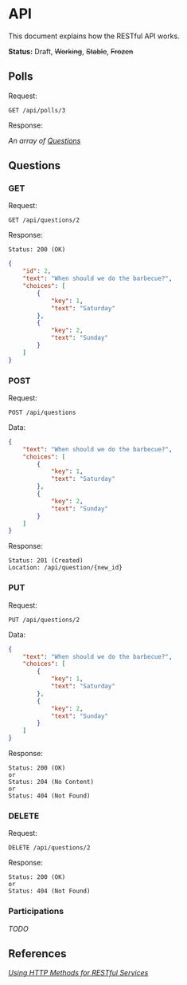 # API

This document explains how the RESTful API works.

**Status:** Draft, ~~Working~~, ~~Stable~~, ~~Frozen~~

## Polls

Request:

```http
GET /api/polls/3
```

Response:

_An array of [Questions](#questions)_

## Questions

### GET

Request:

```http
GET /api/questions/2
```

Response:

```http
Status: 200 (OK)
```

```json
{
	"id": 2,
	"text": "When should we do the barbecue?",
	"choices": [
		{
			"key": 1,
			"text": "Saturday"
		},
		{
			"key": 2,
			"text": "Sunday"
		}
	]
}
```

### POST

Request:

```http
POST /api/questions
```

Data:

```json
{
	"text": "When should we do the barbecue?",
	"choices": [
		{
			"key": 1,
			"text": "Saturday"
		},
		{
			"key": 2,
			"text": "Sunday"
		}
	]
}
```

Response:

```http
Status: 201 (Created)
Location: /api/question/{new_id}
```

### PUT

Request:

```http
PUT /api/questions/2
```

Data:

```json
{
	"text": "When should we do the barbecue?",
	"choices": [
		{
			"key": 1,
			"text": "Saturday"
		},
		{
			"key": 2,
			"text": "Sunday"
		}
	]
}
```

Response:

```http
Status: 200 (OK)
or
Status: 204 (No Content)
or
Status: 404 (Not Found)
```

### DELETE

Request:

```http
DELETE /api/questions/2
```

Response:

```http
Status: 200 (OK)
or
Status: 404 (Not Found)
```

### Participations

_TODO_

## References

_[Using HTTP Methods for RESTful Services](http://www.restapitutorial.com/lessons/httpmethods.html)_
